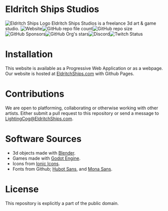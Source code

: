 # Eldritch Ships Studios
![Eldritch Ships Logo](https://www.eldritchships.com/images/icons/eldritchShipsStudios/EldritchShipsLogo.svg)
Eldritch Ships Studios is a freelance 3d art & game studio.
![Website](https://img.shields.io/website?url=https%3A%2F%2Fwww.eldritchships.com%2F)![GitHub repo file count](https://img.shields.io/github/directory-file-count/Eldritch-Ships-Studios/Website)![GitHub repo size](https://img.shields.io/github/repo-size/Eldritch-Ships-Studios/Website)![GitHub Sponsors](https://img.shields.io/github/sponsors/Eldritch-Ships-Studios)![GitHub Org's stars](https://img.shields.io/github/stars/Eldritch-Ships-Studios?style=social)![Discord](https://img.shields.io/discord/652336786227593247?style=social)![Twitch Status](https://img.shields.io/twitch/status/LightningCog?style=social)

# Installation
This website is available as a Progressive Web Application or as a webpage. Our website is hosted at [EldritchShips.com](https://www.EldritchShips.com) with Github Pages.

# Contributions
We are open to platforming, collaborating or otherwise working with other artists. Either submit a pull request to this repository or send a message to LightingCog@EldritchShips.com.

# Software Sources
- 3d objects made with [Blender](https://github.com/blender/blender).
- Games made with [Godot Engine](https://github.com/godotengine/godot).
- Icons from [Ionic Icons](https://github.com/ionic-team/ionicons).
- Fonts from Github; [Hubot Sans](https://github.com/github/hubot-sans), and [Mona Sans](https://github.com/github/mona-sans).

# License
This repository is explicitly a part of the public domain.
